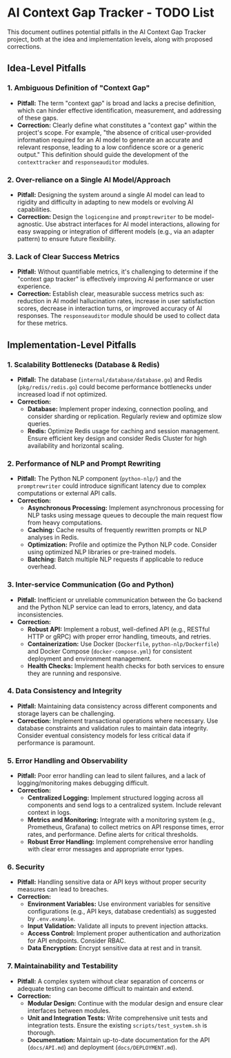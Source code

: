 # AI Context Gap Tracker - TODO List

This document outlines potential pitfalls in the AI Context Gap Tracker project, both at the idea and implementation levels, along with proposed corrections.

## Idea-Level Pitfalls

### 1. Ambiguous Definition of "Context Gap"
*   **Pitfall:** The term "context gap" is broad and lacks a precise definition, which can hinder effective identification, measurement, and addressing of these gaps.
*   **Correction:** Clearly define what constitutes a "context gap" within the project's scope. For example, "the absence of critical user-provided information required for an AI model to generate an accurate and relevant response, leading to a low confidence score or a generic output." This definition should guide the development of the `contexttracker` and `responseauditor` modules.

### 2. Over-reliance on a Single AI Model/Approach
*   **Pitfall:** Designing the system around a single AI model can lead to rigidity and difficulty in adapting to new models or evolving AI capabilities.
*   **Correction:** Design the `logicengine` and `promptrewriter` to be model-agnostic. Use abstract interfaces for AI model interactions, allowing for easy swapping or integration of different models (e.g., via an adapter pattern) to ensure future flexibility.

### 3. Lack of Clear Success Metrics
*   **Pitfall:** Without quantifiable metrics, it's challenging to determine if the "context gap tracker" is effectively improving AI performance or user experience.
*   **Correction:** Establish clear, measurable success metrics such as: reduction in AI model hallucination rates, increase in user satisfaction scores, decrease in interaction turns, or improved accuracy of AI responses. The `responseauditor` module should be used to collect data for these metrics.

## Implementation-Level Pitfalls

### 1. Scalability Bottlenecks (Database & Redis)
*   **Pitfall:** The database (`internal/database/database.go`) and Redis (`pkg/redis/redis.go`) could become performance bottlenecks under increased load if not optimized.
*   **Correction:**
    *   **Database:** Implement proper indexing, connection pooling, and consider sharding or replication. Regularly review and optimize slow queries.
    *   **Redis:** Optimize Redis usage for caching and session management. Ensure efficient key design and consider Redis Cluster for high availability and horizontal scaling.

### 2. Performance of NLP and Prompt Rewriting
*   **Pitfall:** The Python NLP component (`python-nlp/`) and the `promptrewriter` could introduce significant latency due to complex computations or external API calls.
*   **Correction:**
    *   **Asynchronous Processing:** Implement asynchronous processing for NLP tasks using message queues to decouple the main request flow from heavy computations.
    *   **Caching:** Cache results of frequently rewritten prompts or NLP analyses in Redis.
    *   **Optimization:** Profile and optimize the Python NLP code. Consider using optimized NLP libraries or pre-trained models.
    *   **Batching:** Batch multiple NLP requests if applicable to reduce overhead.

### 3. Inter-service Communication (Go and Python)
*   **Pitfall:** Inefficient or unreliable communication between the Go backend and the Python NLP service can lead to errors, latency, and data inconsistencies.
*   **Correction:**
    *   **Robust API:** Implement a robust, well-defined API (e.g., RESTful HTTP or gRPC) with proper error handling, timeouts, and retries.
    *   **Containerization:** Use Docker (`Dockerfile`, `python-nlp/Dockerfile`) and Docker Compose (`docker-compose.yml`) for consistent deployment and environment management.
    *   **Health Checks:** Implement health checks for both services to ensure they are running and responsive.

### 4. Data Consistency and Integrity
*   **Pitfall:** Maintaining data consistency across different components and storage layers can be challenging.
*   **Correction:** Implement transactional operations where necessary. Use database constraints and validation rules to maintain data integrity. Consider eventual consistency models for less critical data if performance is paramount.

### 5. Error Handling and Observability
*   **Pitfall:** Poor error handling can lead to silent failures, and a lack of logging/monitoring makes debugging difficult.
*   **Correction:**
    *   **Centralized Logging:** Implement structured logging across all components and send logs to a centralized system. Include relevant context in logs.
    *   **Metrics and Monitoring:** Integrate with a monitoring system (e.g., Prometheus, Grafana) to collect metrics on API response times, error rates, and performance. Define alerts for critical thresholds.
    *   **Robust Error Handling:** Implement comprehensive error handling with clear error messages and appropriate error types.

### 6. Security
*   **Pitfall:** Handling sensitive data or API keys without proper security measures can lead to breaches.
*   **Correction:**
    *   **Environment Variables:** Use environment variables for sensitive configurations (e.g., API keys, database credentials) as suggested by `.env.example`.
    *   **Input Validation:** Validate all inputs to prevent injection attacks.
    *   **Access Control:** Implement proper authentication and authorization for API endpoints. Consider RBAC.
    *   **Data Encryption:** Encrypt sensitive data at rest and in transit.

### 7. Maintainability and Testability
*   **Pitfall:** A complex system without clear separation of concerns or adequate testing can become difficult to maintain and extend.
*   **Correction:**
    *   **Modular Design:** Continue with the modular design and ensure clear interfaces between modules.
    *   **Unit and Integration Tests:** Write comprehensive unit tests and integration tests. Ensure the existing `scripts/test_system.sh` is thorough.
    *   **Documentation:** Maintain up-to-date documentation for the API (`docs/API.md`) and deployment (`docs/DEPLOYMENT.md`).